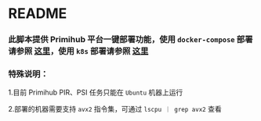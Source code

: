 # README

### 此脚本提供 Primihub 平台一键部署功能，使用 `docker-compose` 部署请参照 [这里](./docker-deploy/README.md)，使用 `k8s` 部署请参照 [这里](./k8s-deploy/00-README.md)

### 特殊说明：
1.目前 Primihub PIR、PSI 任务只能在 `Ubuntu` 机器上运行

2.部署的机器需要支持 `avx2` 指令集，可通过 `lscpu ｜ grep avx2` 查看